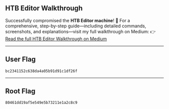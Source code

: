 ## HTB Editor Walkthrough

Successfully compromised the **HTB Editor machine**! 🎯
For a comprehensive, step-by-step guide—including detailed commands, screenshots, and explanations—visit my full walkthrough on Medium:
👉 [Read the full HTB Editor Walkthrough on Medium](https://yashadhikari.medium.com/editor-hack-the-box-walkthrough-exploit-xwiki-rce-to-gain-root-access-8d05f93880b0)

---

## User Flag

```
bc2341152c638da4a05b91d91c1df26f
```

---

## Root Flag

```
80461dd19af5e549e5b73211e1a2c8c9
```